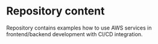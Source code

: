 # Repository content

Repository contains examples how to use AWS services in frontend/backend development with CI/CD integration.
